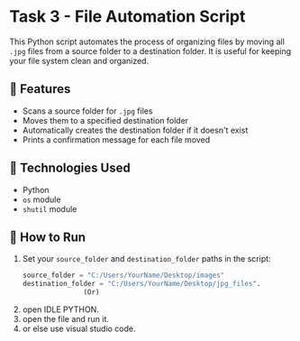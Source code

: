 # Task 3 - File Automation Script

This Python script automates the process of organizing files by moving all `.jpg` files from a source folder to a destination folder. It is useful for keeping your file system clean and organized.

## 📌 Features
- Scans a source folder for `.jpg` files
- Moves them to a specified destination folder
- Automatically creates the destination folder if it doesn't exist
- Prints a confirmation message for each file moved

## 🧰 Technologies Used
- Python
- `os` module
- `shutil` module

## 🚀 How to Run
1. Set your `source_folder` and `destination_folder` paths in the script:
   ```python
   source_folder = "C:/Users/YourName/Desktop/images"
   destination_folder = "C:/Users/YourName/Desktop/jpg_files".
                  (Or)
2. open IDLE PYTHON.
3. open the file and run it.
4. or else use visual studio code.
